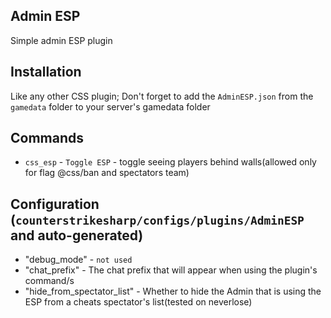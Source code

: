 ## Admin ESP

Simple admin ESP plugin

## Installation
Like any other CSS plugin; Don't forget to add the `AdminESP.json` from the `gamedata` folder to your server's gamedata folder

## Commands
- `css_esp` - `Toggle ESP` - toggle seeing players behind walls(allowed only for flag @css/ban and spectators team)

## Configuration (`counterstrikesharp/configs/plugins/AdminESP` and auto-generated)
- "debug_mode" - `not used`
- "chat_prefix" - The chat prefix that will appear when using the plugin's command/s
- "hide_from_spectator_list" - Whether to hide the Admin that is using the ESP from a cheats spectator's list(tested on neverlose)
